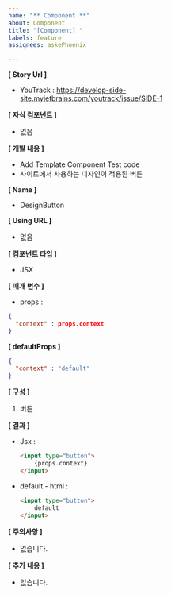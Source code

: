 ```yaml
---
name: "** Component **"
about: Component
title: "[Component] "
labels: feature
assignees: askePhoenix

---
```


**[ Story Url ]**
- YouTrack : https://develop-side-site.myjetbrains.com/youtrack/issue/SIDE-1

**[ 자식 컴포넌트 ]**
- 없음

**[ 개발 내용 ]**
- Add Template Component Test code
- 사이트에서 사용하는 디자인이 적용된 버튼

**[ Name ]**
- DesignButton

**[ Using URL ]**
- 없음

**[ 컴포넌트 타입 ]**
- JSX

**[ 매개 변수 ]**
- props :
```json
{
  "context" : props.context
}
```

**[ defaultProps ]**
```json
{
  "context" : "default"
}
```

**[ 구성 ]**
1. 버튼

**[ 결과 ]**
- Jsx :
  ```html
  <input type="button">
      {props.context}
  </input>
  ```

- default - html :
  ```html
  <input type="button">
      default
  </input>
  ```

**[ 주의사항 ]**
- 없습니다.

**[ 추가 내용 ]**
- 없습니다.
